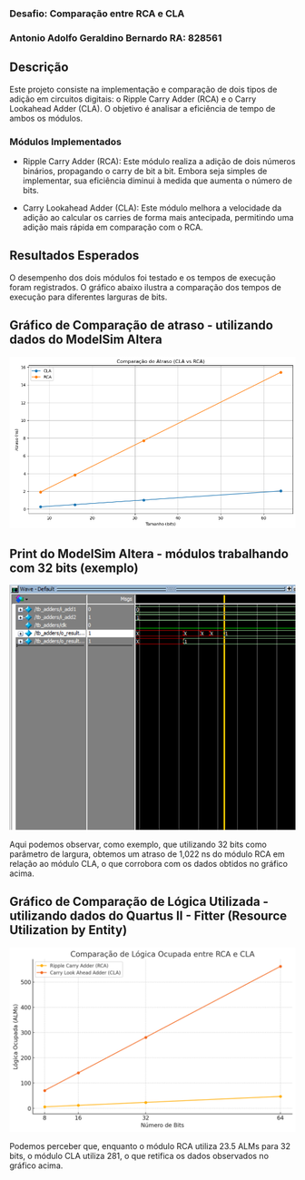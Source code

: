 ### Desafio: Comparação entre RCA e CLA
### Antonio Adolfo Geraldino Bernardo RA: 828561
 

## Descrição
Este projeto consiste na implementação e comparação de dois tipos de adição em circuitos digitais: o Ripple Carry Adder (RCA) e o Carry Lookahead Adder (CLA). O objetivo é analisar a eficiência de tempo de ambos os módulos.

### Módulos Implementados

- Ripple Carry Adder (RCA): Este módulo realiza a adição de dois números binários, propagando o carry de bit a bit. Embora seja simples de implementar, sua eficiência diminui à medida que aumenta o número de bits.
  
- Carry Lookahead Adder (CLA): Este módulo melhora a velocidade da adição ao calcular os carries de forma mais antecipada, permitindo uma adição mais rápida em comparação com o RCA.

## Resultados Esperados
O desempenho dos dois módulos foi testado e os tempos de execução foram registrados. O gráfico abaixo ilustra a comparação dos tempos de execução para diferentes larguras de bits.

## Gráfico de Comparação de atraso - utilizando dados do ModelSim Altera
![Gráfico de Atraso](download1.png)

## Print do ModelSim Altera - módulos trabalhando com 32 bits (exemplo)
![ModelSim](print32bits1.png)

Aqui podemos observar, como exemplo, que utilizando 32 bits como parâmetro de largura, obtemos um atraso de 1,022 ns do módulo RCA em relação ao módulo CLA, o que corrobora com os dados obtidos no gráfico acima.

## Gráfico de Comparação de Lógica Utilizada - utilizando dados do Quartus II - Fitter (Resource Utilization by Entity)
![Gráfico Lógica](grafico4.png)

Podemos perceber que, enquanto o módulo RCA utiliza 23.5 ALMs para 32 bits, o módulo CLA utiliza 281, o que retifica os dados observados no gráfico acima.
